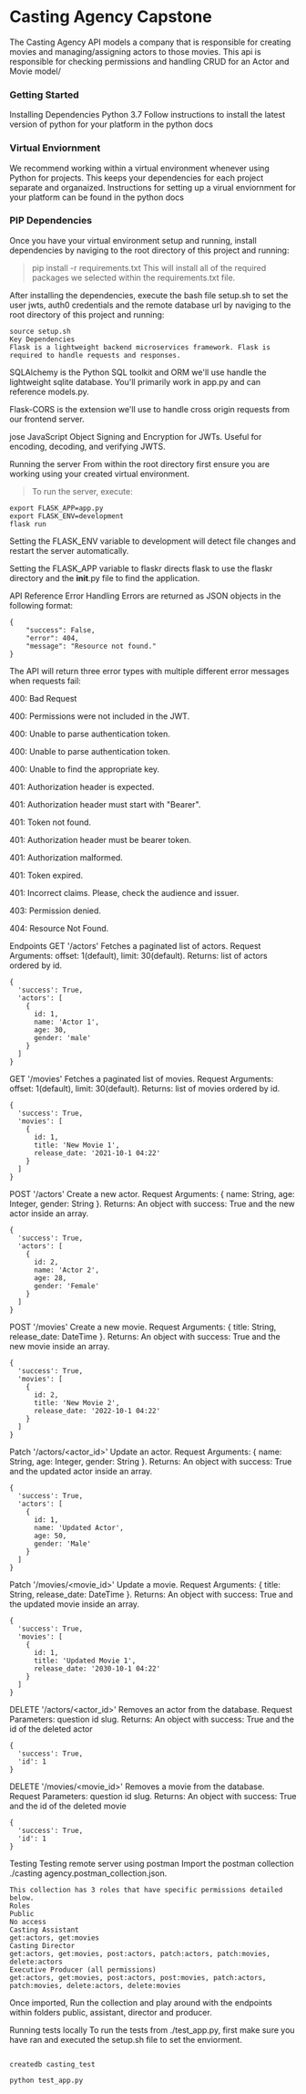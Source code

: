 # Casting Agency Capstone
The Casting Agency API models a company that is responsible for creating movies and managing/assigning actors to those movies. This api is responsible for checking permissions and handling CRUD for an Actor and Movie model/

### Getting Started
Installing Dependencies
Python 3.7
Follow instructions to install the latest version of python for your platform in the python docs

### Virtual Enviornment
We recommend working within a virtual environment whenever using Python for projects. This keeps your dependencies for each project separate and organaized. Instructions for setting up a virual enviornment for your platform can be found in the python docs

### PIP Dependencies
Once you have your virtual environment setup and running, install dependencies by naviging to the root directory of this project and running:

> pip install -r requirements.txt
This will install all of the required packages we selected within the requirements.txt file.

After installing the dependencies, execute the bash file setup.sh to set the user jwts, auth0 credentials and the remote database url by naviging to the root directory of this project and running:
```
source setup.sh
Key Dependencies
Flask is a lightweight backend microservices framework. Flask is required to handle requests and responses.
```
SQLAlchemy is the Python SQL toolkit and ORM we'll use handle the lightweight sqlite database. You'll primarily work in app.py and can reference models.py.

Flask-CORS is the extension we'll use to handle cross origin requests from our frontend server.

jose JavaScript Object Signing and Encryption for JWTs. Useful for encoding, decoding, and verifying JWTS.

Running the server
From within the root directory first ensure you are working using your created virtual environment.

> To run the server, execute:
```
export FLASK_APP=app.py
export FLASK_ENV=development
flask run
```
Setting the FLASK_ENV variable to development will detect file changes and restart the server automatically.

Setting the FLASK_APP variable to flaskr directs flask to use the flaskr directory and the __init__.py file to find the application.

API Reference
Error Handling
Errors are returned as JSON objects in the following format:
```
{
    "success": False, 
    "error": 404,
    "message": "Resource not found."
}
```
The API will return three error types with multiple different error messages when requests fail:

400: Bad Request

400: Permissions were not included in the JWT.

400: Unable to parse authentication token.

400: Unable to parse authentication token.

400: Unable to find the appropriate key.

401: Authorization header is expected.

401: Authorization header must start with "Bearer".

401: Token not found.

401: Authorization header must be bearer token.

401: Authorization malformed.

401: Token expired.

401: Incorrect claims. Please, check the audience and issuer.

403: Permission denied.

404: Resource Not Found.

Endpoints
GET '/actors'
Fetches a paginated list of actors.
Request Arguments: offset: 1(default), limit: 30(default).
Returns: list of actors ordered by id.
```
{
  'success': True,
  'actors': [
    {
      id: 1,
      name: 'Actor 1',
      age: 30,
      gender: 'male'
    }
  ]
}
```
GET '/movies'
Fetches a paginated list of movies.
Request Arguments: offset: 1(default), limit: 30(default).
Returns: list of movies ordered by id.
```
{
  'success': True,
  'movies': [
    {
      id: 1,
      title: 'New Movie 1',
      release_date: '2021-10-1 04:22'
    }
  ]
}
```
POST '/actors'
Create a new actor.
Request Arguments: { name: String, age: Integer, gender: String }.
Returns: An object with success: True and the new actor inside an array.
```
{
  'success': True,
  'actors': [
    {
      id: 2,
      name: 'Actor 2',
      age: 28,
      gender: 'Female'
    }
  ]
}
```
POST '/movies'
Create a new movie.
Request Arguments: { title: String, release_date: DateTime }.
Returns: An object with success: True and the new movie inside an array.
```
{
  'success': True,
  'movies': [
    {
      id: 2,
      title: 'New Movie 2',
      release_date: '2022-10-1 04:22'
    }
  ]
}
```
Patch '/actors/<actor_id>'
Update an actor.
Request Arguments: { name: String, age: Integer, gender: String }.
Returns: An object with success: True and the updated actor inside an array.
```
{
  'success': True,
  'actors': [
    {
      id: 1,
      name: 'Updated Actor',
      age: 50,
      gender: 'Male'
    }
  ]
}
```
Patch '/movies/<movie_id>'
Update a movie.
Request Arguments: { title: String, release_date: DateTime }.
Returns: An object with success: True and the updated movie inside an array.
```
{
  'success': True,
  'movies': [
    {
      id: 1,
      title: 'Updated Movie 1',
      release_date: '2030-10-1 04:22'
    }
  ]
}
```
DELETE '/actors/<actor_id>'
Removes an actor from the database.
Request Parameters: question id slug.
Returns: An object with success: True and the id of the deleted actor
```
{
  'success': True,
  'id': 1
}
```
DELETE '/movies/<movie_id>'
Removes a movie from the database.
Request Parameters: question id slug.
Returns: An object with success: True and the id of the deleted movie
```
{
  'success': True,
  'id': 1
}
```
Testing
Testing remote server using postman
Import the postman collection ./casting agency.postman_collection.json.

```
This collection has 3 roles that have specific permissions detailed below.
Roles
Public
No access
Casting Assistant
get:actors, get:movies
Casting Director
get:actors, get:movies, post:actors, patch:actors, patch:movies, delete:actors
Executive Producer (all permissions)
get:actors, get:movies, post:actors, post:movies, patch:actors, patch:movies, delete:actors, delete:movies
```
Once imported, Run the collection and play around with the endpoints within folders public, assistant, director and producer.

Running tests locally
To run the tests from ./test_app.py, first make sure you have ran and executed the setup.sh file to set the enviorment.
``` 112

createdb casting_test

python test_app.py
```